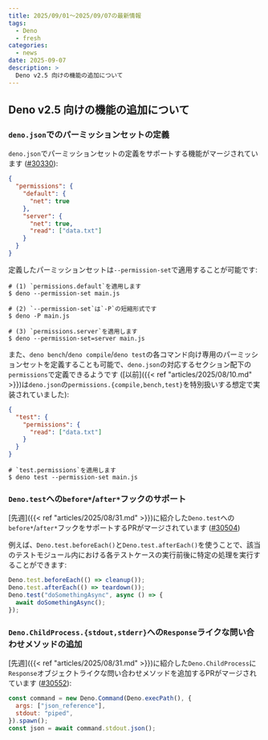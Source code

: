 ```yaml
---
title: 2025/09/01〜2025/09/07の最新情報
tags:
  - Deno
  - fresh
categories:
  - news
date: 2025-09-07
description: >
  Deno v2.5 向けの機能の追加について
---
```


## Deno v2.5 向けの機能の追加について

### `deno.json`でのパーミッションセットの定義 

`deno.json`でパーミッションセットの定義をサポートする機能がマージされています ([#30330](https://github.com/denoland/deno/pull/30330)):

```json
{
  "permissions": {
    "default": {
      "net": true
    },
    "server": {
      "net": true,
      "read": ["data.txt"]
    }
  }
}
```

定義したパーミッションセットは`--permission-set`で適用することが可能です:

```shell
# (1) `permissions.default`を適用します
$ deno --permission-set main.js

# (2) `--permission-set`は`-P`の短縮形式です
$ deno -P main.js

# (3) `permissions.server`を適用します
$ deno --permission-set=server main.js
```

また、`deno bench`/`deno compile`/`deno test`の各コマンド向け専用のパーミッションセットを定義することも可能で、`deno.json`の対応するセクション配下の`permissions`で定義できるようです ([以前]({{< ref "articles/2025/08/10.md" >}})は`deno.json`の`permissions.{compile,bench,test}`を特別扱いする想定で実装されていました):

```json
{
  "test": {
    "permissions": {
      "read": ["data.txt"]
    }
  }
}
```

```shell
# `test.permissions`を適用します
$ deno test --permission-set main.js
```

### `Deno.test`への`before*`/`after*`フックのサポート

[先週]({{< ref "articles/2025/08/31.md" >}})に紹介した`Deno.test`への`before*`/`after*`フックをサポートするPRがマージされています ([#30504](https://github.com/denoland/deno/pull/30504))

例えば、`Deno.test.beforeEach()`と`Deno.test.afterEach()`を使うことで、該当のテストモジュール内における各テストケースの実行前後に特定の処理を実行することができます:

```javascript
Deno.test.beforeEach(() => cleanup());
Deno.test.afterEach(() => teardown());
Deno.test("doSomethingAsync", async () => {
  await doSomethingAsync();
});
```

### `Deno.ChildProcess.{stdout,stderr}`への`Response`ライクな問い合わせメソッドの追加

[先週]({{< ref "articles/2025/08/31.md" >}})に紹介した`Deno.ChildProcess`に`Response`オブジェクトライクな問い合わせメソッドを追加するPRがマージされています ([#30552](https://github.com/denoland/deno/pull/30552)):

```javascript
const command = new Deno.Command(Deno.execPath(), {
  args: ["json_reference"],
  stdout: "piped",
}).spawn();
const json = await command.stdout.json();
```
